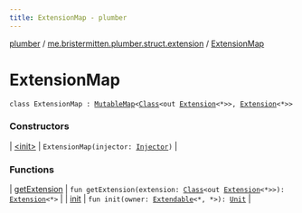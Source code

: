 ```yaml
---
title: ExtensionMap - plumber
---
```


[plumber](../../index.html) / [me.bristermitten.plumber.struct.extension](../index.html) / [ExtensionMap](./index.html)

# ExtensionMap

`class ExtensionMap : `[`MutableMap`](https://kotlinlang.org/api/latest/jvm/stdlib/kotlin.collections/-mutable-map/index.html)`<`[`Class`](https://docs.oracle.com/javase/6/docs/api/java/lang/Class.html)`<out `[`Extension`](../-extension.html)`<*>>, `[`Extension`](../-extension.html)`<*>>`

### Constructors

| [&lt;init&gt;](-init-.html) | `ExtensionMap(injector: `[`Injector`](https://google.github.io/guice/api-docs/latest/javadoc/com/google/inject/Injector.html)`)` |

### Functions

| [getExtension](get-extension.html) | `fun getExtension(extension: `[`Class`](https://docs.oracle.com/javase/6/docs/api/java/lang/Class.html)`<out `[`Extension`](../-extension.html)`<*>>): `[`Extension`](../-extension.html)`<*>` |
| [init](init.html) | `fun init(owner: `[`Extendable`](../-extendable/index.html)`<*, *>): `[`Unit`](https://kotlinlang.org/api/latest/jvm/stdlib/kotlin/-unit/index.html) |

